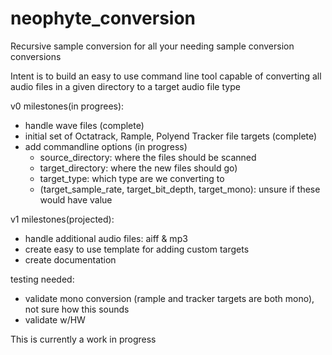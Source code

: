 # neophyte_conversion
Recursive sample conversion for all your needing sample conversion conversions


Intent is to build an easy to use command line tool capable of converting all audio files in a given directory to a target audio file type 

v0 milestones(in progrees): 
- handle wave files (complete)
- initial set of Octatrack, Rample, Polyend Tracker file targets (complete)
- add commandline options (in progress)
  - source_directory: where the files should be scanned
  - target_directory: where the new files should go)
  - target_type: which type are we converting to
  - (target_sample_rate, target_bit_depth, target_mono): unsure if these would have value 

v1 milestones(projected):
- handle additional audio files: aiff & mp3
- create easy to use template for adding custom targets
- create documentation 

testing needed:
- validate mono conversion (rample and tracker targets are both mono), not sure how this sounds
- validate w/HW 

This is currently a work in progress
